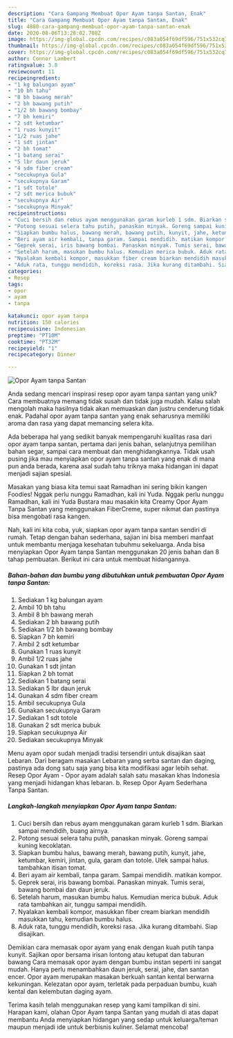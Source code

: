 ```yaml
---
description: "Cara Gampang Membuat Opor Ayam tanpa Santan, Enak"
title: "Cara Gampang Membuat Opor Ayam tanpa Santan, Enak"
slug: 4880-cara-gampang-membuat-opor-ayam-tanpa-santan-enak
date: 2020-08-06T13:28:02.708Z
image: https://img-global.cpcdn.com/recipes/c083a054f69df596/751x532cq70/opor-ayam-tanpa-santan-foto-resep-utama.jpg
thumbnail: https://img-global.cpcdn.com/recipes/c083a054f69df596/751x532cq70/opor-ayam-tanpa-santan-foto-resep-utama.jpg
cover: https://img-global.cpcdn.com/recipes/c083a054f69df596/751x532cq70/opor-ayam-tanpa-santan-foto-resep-utama.jpg
author: Connor Lambert
ratingvalue: 3.8
reviewcount: 11
recipeingredient:
- "1 kg balungan ayam"
- "10 bh tahu"
- "8 bh bawang merah"
- "2 bh bawang putih"
- "1/2 bh bawang bombay"
- "7 bh kemiri"
- "2 sdt ketumbar"
- "1 ruas kunyit"
- "1/2 ruas jahe"
- "1 sdt jintan"
- "2 bh tomat"
- "1 batang serai"
- "5 lbr daun jeruk"
- "4 sdm fiber cream"
- "secukupnya Gula"
- "secukupnya Garam"
- "1 sdt totole"
- "2 sdt merica bubuk"
- "secukupnya Air"
- "secukupnya Minyak"
recipeinstructions:
- "Cuci bersih dan rebus ayam menggunakan garam kurleb 1 sdm. Biarkan sampai mendidih, buang airnya."
- "Potong sesuai selera tahu putih, panaskan minyak. Goreng sampai kuning kecoklatan."
- "Siapkan bumbu halus, bawang merah, bawang putih, kunyit, jahe, ketumbar, kemiri, jintan, gula, garam dan totole. Ulek sampai halus. tambahkan itisan tomat."
- "Beri ayam air kembali, tanpa garam. Sampai mendidih. matikan kompor."
- "Geprek serai, iris bawang bombai. Panaskan minyak. Tumis serai, bawang bombai dan daun jeruk."
- "Setelah harum, masukan bumbu halus. Kemudian merica bubuk. Aduk rata tambahkan air, tunggu sampai mendidih."
- "Nyalakan kembali kompor, masukkan fiber cream biarkan mendidih masukkan tahu, kemudian bumbu halus."
- "Aduk rata, tunggu mendidih, koreksi rasa. Jika kurang ditambahi. Siap disajikan."
categories:
- Resep
tags:
- opor
- ayam
- tanpa

katakunci: opor ayam tanpa 
nutrition: 150 calories
recipecuisine: Indonesian
preptime: "PT10M"
cooktime: "PT32M"
recipeyield: "1"
recipecategory: Dinner

---
```



![Opor Ayam tanpa Santan](https://img-global.cpcdn.com/recipes/c083a054f69df596/751x532cq70/opor-ayam-tanpa-santan-foto-resep-utama.jpg)

Anda sedang mencari inspirasi resep opor ayam tanpa santan yang unik? Cara membuatnya memang tidak susah dan tidak juga mudah. Kalau salah mengolah maka hasilnya tidak akan memuaskan dan justru cenderung tidak enak. Padahal opor ayam tanpa santan yang enak seharusnya memiliki aroma dan rasa yang dapat memancing selera kita.

Ada beberapa hal yang sedikit banyak mempengaruhi kualitas rasa dari opor ayam tanpa santan, pertama dari jenis bahan, selanjutnya pemilihan bahan segar, sampai cara membuat dan menghidangkannya. Tidak usah pusing jika mau menyiapkan opor ayam tanpa santan yang enak di mana pun anda berada, karena asal sudah tahu triknya maka hidangan ini dapat menjadi sajian spesial.

Masakan yang biasa kita temui saat Ramadhan ini sering bikin kangen Foodies! Nggak perlu nunggu Ramadhan, kali ini Yuda. Nggak perlu nunggu Ramadhan, kali ini Yuda Bustara mau masakin kita Creamy Opor Ayam Tanpa Santan yang menggunakan FiberCreme, super nikmat dan pastinya bisa mengobati rasa kangen.


Nah, kali ini kita coba, yuk, siapkan opor ayam tanpa santan sendiri di rumah. Tetap dengan bahan sederhana, sajian ini bisa memberi manfaat untuk membantu menjaga kesehatan tubuhmu sekeluarga. Anda bisa menyiapkan Opor Ayam tanpa Santan menggunakan 20 jenis bahan dan 8 tahap pembuatan. Berikut ini cara untuk membuat hidangannya.

<!--inarticleads1-->

##### Bahan-bahan dan bumbu yang dibutuhkan untuk pembuatan Opor Ayam tanpa Santan:

1. Sediakan 1 kg balungan ayam
1. Ambil 10 bh tahu
1. Ambil 8 bh bawang merah
1. Sediakan 2 bh bawang putih
1. Sediakan 1/2 bh bawang bombay
1. Siapkan 7 bh kemiri
1. Ambil 2 sdt ketumbar
1. Gunakan 1 ruas kunyit
1. Ambil 1/2 ruas jahe
1. Gunakan 1 sdt jintan
1. Siapkan 2 bh tomat
1. Sediakan 1 batang serai
1. Sediakan 5 lbr daun jeruk
1. Gunakan 4 sdm fiber cream
1. Ambil secukupnya Gula
1. Gunakan secukupnya Garam
1. Sediakan 1 sdt totole
1. Gunakan 2 sdt merica bubuk
1. Siapkan secukupnya Air
1. Sediakan secukupnya Minyak


Menu ayam opor sudah menjadi tradisi tersendiri untuk disajikan saat Lebaran. Dari beragam masakan Lebaran yang serba santan dan daging, pastinya ada dong satu saja yang bisa kita modifikasi agar lebih sehat. Resep Opor Ayam - Opor ayam adalah salah satu masakan khas Indonesia yang menjadi hidangan khas lebaran. b. Resep Opor Ayam Sederhana Tanpa Santan. 

<!--inarticleads2-->

##### Langkah-langkah menyiapkan Opor Ayam tanpa Santan:

1. Cuci bersih dan rebus ayam menggunakan garam kurleb 1 sdm. Biarkan sampai mendidih, buang airnya.
1. Potong sesuai selera tahu putih, panaskan minyak. Goreng sampai kuning kecoklatan.
1. Siapkan bumbu halus, bawang merah, bawang putih, kunyit, jahe, ketumbar, kemiri, jintan, gula, garam dan totole. Ulek sampai halus. tambahkan itisan tomat.
1. Beri ayam air kembali, tanpa garam. Sampai mendidih. matikan kompor.
1. Geprek serai, iris bawang bombai. Panaskan minyak. Tumis serai, bawang bombai dan daun jeruk.
1. Setelah harum, masukan bumbu halus. Kemudian merica bubuk. Aduk rata tambahkan air, tunggu sampai mendidih.
1. Nyalakan kembali kompor, masukkan fiber cream biarkan mendidih masukkan tahu, kemudian bumbu halus.
1. Aduk rata, tunggu mendidih, koreksi rasa. Jika kurang ditambahi. Siap disajikan.


Demikian cara memasak opor ayam yang enak dengan kuah putih tanpa kunyit. Sajikan opor bersama irisan lontong atau ketupat dan taburan bawang Cara memasak opor ayam dengan bumbu instan seperti ini sangat mudah. Hanya perlu menambahkan daun jeruk, serai, jahe, dan santan encer. Opor ayam merupakan masakan berkuah santan kental berwarna kekuningan. Kelezatan opor ayam, terletak pada perpaduan bumbu, kuah kental dan kelembutan daging ayam. 

Terima kasih telah menggunakan resep yang kami tampilkan di sini. Harapan kami, olahan Opor Ayam tanpa Santan yang mudah di atas dapat membantu Anda menyiapkan hidangan yang sedap untuk keluarga/teman maupun menjadi ide untuk berbisnis kuliner. Selamat mencoba!
